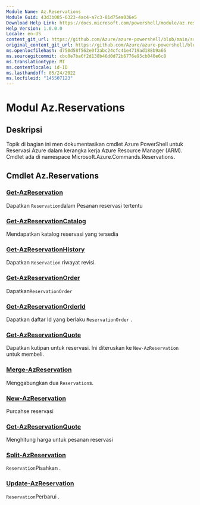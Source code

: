 ```yaml
---
Module Name: Az.Reservations
Module Guid: 43d3b085-6323-4ac4-a7c3-81d75ea036e5
Download Help Link: https://docs.microsoft.com/powershell/module/az.reservations
Help Version: 1.0.0.0
Locale: en-US
content_git_url: https://github.com/Azure/azure-powershell/blob/main/src/Reservations/Reservations/help/Az.Reservations.md
original_content_git_url: https://github.com/Azure/azure-powershell/blob/main/src/Reservations/Reservations/help/Az.Reservations.md
ms.openlocfilehash: d750d58f562e0f2abc24cfc41e4719ad188b9a66
ms.sourcegitcommit: cbc0e7ba6f2d138b46d0d72b6776e95cb040e6c8
ms.translationtype: MT
ms.contentlocale: id-ID
ms.lasthandoff: 05/24/2022
ms.locfileid: "145507123"
---
```

# Modul Az.Reservations
## Deskripsi
Topik di bagian ini men dokumentasikan cmdlet Azure PowerShell untuk Reservasi Azure dalam kerangka kerja Azure Resource Manager (ARM). Cmdlet ada di namespace Microsoft.Azure.Commands.Reservations.

## Cmdlet Az.Reservations
### [Get-AzReservation](Get-AzReservation.md)
Dapatkan `Reservation`dalam Pesanan reservasi tertentu

### [Get-AzReservationCatalog](Get-AzReservationCatalog.md)
Mendapatkan katalog reservasi yang tersedia

### [Get-AzReservationHistory](Get-AzReservationHistory.md)
Dapatkan `Reservation` riwayat revisi.

### [Get-AzReservationOrder](Get-AzReservationOrder.md)
Dapatkan`ReservationOrder`

### [Get-AzReservationOrderId](Get-AzReservationOrderId.md)
Dapatkan daftar Id yang berlaku `ReservationOrder` .

### [Get-AzReservationQuote](Get-AzReservationQuote.md)
Dapatkan kutipan untuk reservasi. Ini diteruskan ke `New-AzReservation` untuk membeli.

### [Merge-AzReservation](Merge-AzReservation.md)
Menggabungkan dua `Reservation`s.

### [New-AzReservation](New-AzReservation.md)
Purcahse reservasi

### [Get-AzReservationQuote](Get-AzReservationQuote.md)
Menghitung harga untuk pesanan reservasi

### [Split-AzReservation](Split-AzReservation.md)
`Reservation`Pisahkan .

### [Update-AzReservation](Update-AzReservation.md)
`Reservation`Perbarui .

